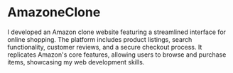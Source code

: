 # AmazoneClone
I developed an Amazon clone website featuring a streamlined interface for online shopping. The platform includes product listings, search functionality, customer reviews, and a secure checkout process. It replicates Amazon's core features, allowing users to browse and purchase items, showcasing my web development skills.
